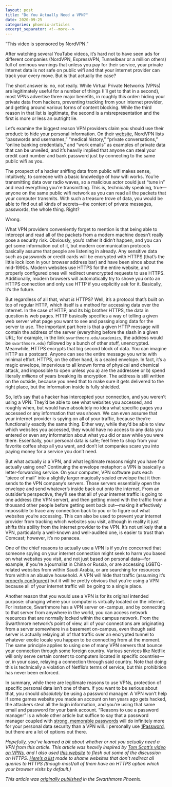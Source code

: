 ```yaml
---
layout: post
title: "Do You Actually Need a VPN?"
date: 2020-09-25
categories: phoenix-articles
excerpt_separator: <!--more-->
---
```


“This video is sponsored by NordVPN.” 

After watching several YouTube videos, it’s hard not to have seen ads for different companies (NordVPN, ExpressVPN, Tunnelbear or a million others) full of ominous warnings that unless you pay for their service, your private internet data is not safe on public wifi and that your internet provider can track your every move. But is that actually the case? <!--more-->

The short answer is: no, not really. While Virtual Private Networks (VPNs) are legitimately useful for a number of things (I’ll get to that in a second), most VPNs advertise three major benefits, in roughly this order: hiding your private data from hackers, preventing tracking from your internet provider, and getting around various forms of content blocking. While the third reason in that list is legitimate, the second is a misrepresentation and the first is more or less an outright lie. 

Let’s examine the biggest reason VPN providers claim you should use their product: to hide your personal information. On their [website](https://nordvpn.com/features/next-generation-encryption/), NordVPN lists “passwords and usernames,” “medical history,” “private conversations,” “online banking credentials,” and “work emails” as examples of private data that can be unveiled, and it’s heavily implied that anyone can steal your credit card number and bank password just by connecting to the same public wifi as you. 

The prospect of a hacker sniffing data from public wifi makes sense, intuitively, to someone with a basic knowledge of how wifi works. You’re transmitting data over radio waves, so a malicious actor could just “tune in” and read everything you’re transmitting. This is, technically speaking, true—anyone on the same public wifi network as you can read all the packets that your computer transmits. With such a treasure trove of data, you would be able to find out all kinds of secrets—the content of private messages, passwords, the whole thing. Right?

Wrong. 

What VPN providers conveniently forget to mention is that being able to intercept and read all of the packets from a modern machine doesn’t really pose a security risk. Obviously, you’d rather it didn’t happen, and you can get some information out of it, but modern communication protocols basically assume that people are listening in already. Any sensitive data such as passwords or credit cards will be encrypted with HTTPS (that’s the little lock icon in your browser address bar) and have been since about the mid-1990s. Modern websites use HTTPS for the entire website, and properly configured ones will redirect unencrypted requests to use HTTPS. Additionally, modern browsers will automatically try to shove you onto an HTTPS connection and only use HTTP if you explicitly ask for it. Basically, it’s the future. 

But regardless of all that, what *is* HTTPS? Well, it’s a protocol that’s built on top of regular HTTP, which itself is a method for accessing data over the internet. In the case of HTTP, and its big brother HTTPS, the data in question is web pages. HTTP basically specifies a way of telling a given web server what page you want to see and passing along data for the server to use. The important part here is that a given HTTP message will contain the address of the server (everything before the slash in a given URL; for example, in the link `swarthmore.edu/academics`, the address would be `swarthmore.edu`) followed by a bunch of other stuff, unencrypted. Meanwhile, HTTPS encrypts that big second block of data. You can imagine HTTP as a postcard. Anyone can see the entire message you write with minimal effort. HTTPS, on the other hand, is a sealed envelope. In fact, it’s a magic envelope, impervious to all known forms of  physical and chemical attack, and impossible to open unless you a) are the addressee or b) spend literally *millions* of years breaking its encryption. The address is still written on the outside, because you need that to make sure it gets delivered to the right place, but the information inside is fully shielded.

So, let’s say that a hacker has intercepted your connection, and you weren’t using a VPN. They’d be able to see what websites you accessed, and roughly when, but would have absolutely no idea what specific pages you accessed or any information that was shown. We can even assume that your internet provider is spying on all of your traffic, because they’re functionally exactly the same thing. Either way, while they’d be able to view which websites you accessed, they would have no access to any data you entered or even any information about what you did or saw while you were there. Essentially, your personal data is safe; feel free to shop from your favorite coffee shop all you want, and don’t let companies scare you into paying money for a service you don’t need.

But what actually *is* a VPN, and what legitimate reasons might you have for actually using one? Continuing the envelope metaphor: a VPN is basically a letter-forwarding service. On your computer, VPN software puts each “piece of mail” into a slightly larger magically sealed envelope that it then sends to the VPN company’s servers. Those servers essentially open the envelope and send whatever’s inside back out onto the internet. From an outsider’s perspective, they’ll see that all of your internet traffic is going to one address (the VPN server), and then getting mixed with the traffic from a thousand other people before getting sent back out—making it effectively impossible to trace any connection back to you or to figure out what websites you’re accessing. This can also be used to prevent your internet provider from tracking which websites you visit, although in reality it just shifts this ability from the internet provider to the VPN. It’s not unlikely that a VPN, particularly a well-known and well-audited one, is easier to trust than Comcast; however, it’s no panacea.

One of the chief reasons to actually use a VPN is if you’re concerned that someone spying on your internet connection might seek to harm you based on what websites you visit, and not just based on personal data—for example, if you’re a journalist in China or Russia, or are accessing LGBTQ-related websites from within Saudi Arabia, or are searching for resources from within an abusive household. A VPN will hide that traffic (assuming it’s [properly configured](https://www.dnsleaktest.com/what-is-a-dns-leak.html)) but it will be pretty obvious that you’re using a VPN because all of your internet traffic will be going to a single place. 

Another reason that you would use a VPN is for its original intended purpose: changing where your computer is virtually located on the internet. For instance, Swarthmore has a VPN server on-campus, and by connecting to that server from anywhere in the world, you can access network resources that are normally locked within the campus network. From the Swarthmore network’s point of view, all of your connections are originating from a server somewhere in a basement on-campus, even though said server is actually relaying all of that traffic over an encrypted tunnel to whatever exotic locale you happen to be connecting from at the moment. The same principle applies to using one of many VPN servers that bounce your connection through some foreign country. Various services like Netflix will only serve certain content to computers located in specific countries—or, in your case, relaying a connection through said country. Note that doing this is technically a violation of Netflix’s terms of service, but this prohibition has never been enforced.

In summary, while there are legitimate reasons to use VPNs, protection of specific personal data isn’t one of them. If you want to be serious about that, you should *absolutely* be using a password manager. A VPN won’t help if some games website you made an account on ten years ago gets hacked, the attackers steal all the login information, and you’re using that same email and password for your bank account. “Reasons to use a password manager” is a whole other article but suffice to say that a password manager coupled with [strong, memorable passwords](https://correcthorsebatterystaple.net/) will do infinitely more for your personal data security than a VPN will. I personally use [1Password](https://1password.com/), but there are a lot of options out there.

*Hopefully, you’ve learned a bit about whether or not you actually need a VPN from this article. This article was heavily inspired by [Tom Scott’s video on VPNs](https://youtu.be/WVDQEoe6ZWY), and I also used [this website](https://www.jefftk.com/p/history-of-https-usage) to flesh out some of the discussion on HTTPS. [Here’s a list](https://whynohttps.com/) made to shame websites that don’t redirect all queries to HTTPS (though most/all of them have an HTTPS option which your browser visits by default.)*

_This article was [originally published](https://swarthmorephoenix.com/2020/09/25/do-you-actually-need-a-vpn/) in the Swarthmore Phoenix._

